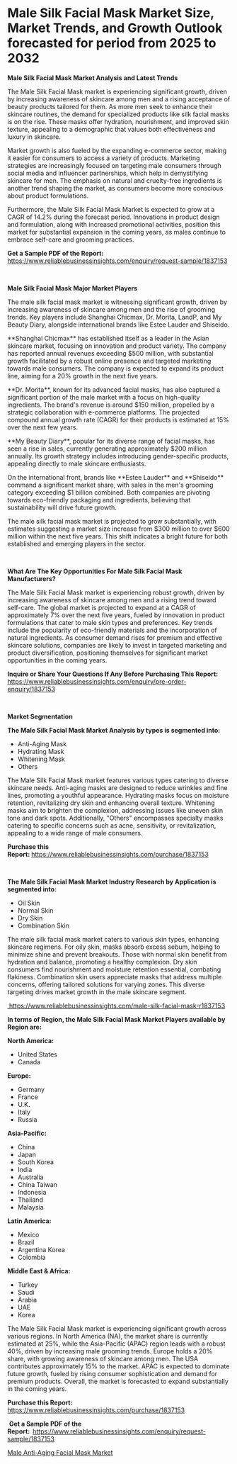 <p><h1>Male Silk Facial Mask Market Size, Market Trends, and Growth Outlook forecasted for period from 2025 to 2032</h1></p><p><strong>Male Silk Facial Mask Market Analysis and Latest Trends</strong></p>
<p><p>The Male Silk Facial Mask market is experiencing significant growth, driven by increasing awareness of skincare among men and a rising acceptance of beauty products tailored for them. As more men seek to enhance their skincare routines, the demand for specialized products like silk facial masks is on the rise. These masks offer hydration, nourishment, and improved skin texture, appealing to a demographic that values both effectiveness and luxury in skincare.</p><p>Market growth is also fueled by the expanding e-commerce sector, making it easier for consumers to access a variety of products. Marketing strategies are increasingly focused on targeting male consumers through social media and influencer partnerships, which help in demystifying skincare for men. The emphasis on natural and cruelty-free ingredients is another trend shaping the market, as consumers become more conscious about product formulations.</p><p>Furthermore, the Male Silk Facial Mask Market is expected to grow at a CAGR of 14.2% during the forecast period. Innovations in product design and formulation, along with increased promotional activities, position this market for substantial expansion in the coming years, as males continue to embrace self-care and grooming practices.</p></p>
<p><strong>Get a Sample PDF of the Report:&nbsp;</strong> <a href="https://www.reliablebusinessinsights.com/enquiry/request-sample/1837153?utm_campaign=2207&utm_medium=2&utm_source=Github&utm_content=ia&utm_term=10022025&utm_id=male-silk-facial-mask">https://www.reliablebusinessinsights.com/enquiry/request-sample/1837153</a></p>
<p>&nbsp;</p>
<p><strong>Male Silk Facial Mask Major Market Players</strong></p>
<p><p>The male silk facial mask market is witnessing significant growth, driven by increasing awareness of skincare among men and the rise of grooming trends. Key players include Shanghai Chicmax, Dr. Morita, LandP, and My Beauty Diary, alongside international brands like Estee Lauder and Shiseido.</p><p>**Shanghai Chicmax** has established itself as a leader in the Asian skincare market, focusing on innovation and product variety. The company has reported annual revenues exceeding $500 million, with substantial growth facilitated by a robust online presence and targeted marketing towards male consumers. The company is expected to expand its product line, aiming for a 20% growth in the next five years.</p><p>**Dr. Morita**, known for its advanced facial masks, has also captured a significant portion of the male market with a focus on high-quality ingredients. The brand's revenue is around $150 million, propelled by a strategic collaboration with e-commerce platforms. The projected compound annual growth rate (CAGR) for their products is estimated at 15% over the next few years.</p><p>**My Beauty Diary**, popular for its diverse range of facial masks, has seen a rise in sales, currently generating approximately $200 million annually. Its growth strategy includes introducing gender-specific products, appealing directly to male skincare enthusiasts.</p><p>On the international front, brands like **Estee Lauder** and **Shiseido** command a significant market share, with sales in the men's grooming category exceeding $1 billion combined. Both companies are pivoting towards eco-friendly packaging and ingredients, believing that sustainability will drive future growth.</p><p>The male silk facial mask market is projected to grow substantially, with estimates suggesting a market size increase from $300 million to over $600 million within the next five years. This shift indicates a bright future for both established and emerging players in the sector.</p></p>
<p>&nbsp;</p>
<p><strong>What Are The Key Opportunities For Male Silk Facial Mask Manufacturers?</strong></p>
<p><p>The Male Silk Facial Mask market is experiencing robust growth, driven by increasing awareness of skincare among men and a rising trend toward self-care. The global market is projected to expand at a CAGR of approximately 7% over the next five years, fueled by innovation in product formulations that cater to male skin types and preferences. Key trends include the popularity of eco-friendly materials and the incorporation of natural ingredients. As consumer demand rises for premium and effective skincare solutions, companies are likely to invest in targeted marketing and product diversification, positioning themselves for significant market opportunities in the coming years.</p></p>
<p><strong>Inquire or Share Your Questions If Any Before Purchasing This Report:</strong> <a href="https://www.reliablebusinessinsights.com/enquiry/pre-order-enquiry/1837153?utm_campaign=2207&utm_medium=2&utm_source=Github&utm_content=ia&utm_term=10022025&utm_id=male-silk-facial-mask">https://www.reliablebusinessinsights.com/enquiry/pre-order-enquiry/1837153</a></p>
<p>&nbsp;</p>
<p><strong>Market Segmentation</strong></p>
<p><strong>The Male Silk Facial Mask Market Analysis by types is segmented into:</strong></p>
<p><ul><li>Anti-Aging Mask</li><li>Hydrating Mask</li><li>Whitening Mask</li><li>Others</li></ul></p>
<p><p>The Male Silk Facial Mask market features various types catering to diverse skincare needs. Anti-aging masks are designed to reduce wrinkles and fine lines, promoting a youthful appearance. Hydrating masks focus on moisture retention, revitalizing dry skin and enhancing overall texture. Whitening masks aim to brighten the complexion, addressing issues like uneven skin tone and dark spots. Additionally, "Others" encompasses specialty masks catering to specific concerns such as acne, sensitivity, or revitalization, appealing to a wide range of male consumers.</p></p>
<p><strong>Purchase this Report:&nbsp;</strong><a href="https://www.reliablebusinessinsights.com/purchase/1837153?utm_campaign=2207&utm_medium=2&utm_source=Github&utm_content=ia&utm_term=10022025&utm_id=male-silk-facial-mask">https://www.reliablebusinessinsights.com/purchase/1837153</a></p>
<p>&nbsp;</p>
<p><strong>The Male Silk Facial Mask Market Industry Research by Application is segmented into:</strong></p>
<p><ul><li>Oil Skin</li><li>Normal Skin</li><li>Dry Skin</li><li>Combination Skin</li></ul></p>
<p><p>The male silk facial mask market caters to various skin types, enhancing skincare regimens. For oily skin, masks absorb excess sebum, helping to minimize shine and prevent breakouts. Those with normal skin benefit from hydration and balance, promoting a healthy complexion. Dry skin consumers find nourishment and moisture retention essential, combating flakiness. Combination skin users appreciate masks that address multiple concerns, offering tailored solutions for varying zones. This diverse targeting drives market growth in the male skincare segment.</p></p>
<p><a href="https://www.reliablebusinessinsights.com/male-silk-facial-mask-r1837153?utm_campaign=2207&utm_medium=2&utm_source=Github&utm_content=ia&utm_term=10022025&utm_id=male-silk-facial-mask">&nbsp;https://www.reliablebusinessinsights.com/male-silk-facial-mask-r1837153</a></p>
<p><strong>In terms of Region, the Male Silk Facial Mask Market Players available by Region are:</strong></p>
<p>
    <p> <strong> North America: </strong>
        <ul>
            <li>United States</li>
            <li>Canada</li>
        </ul>
        </p> 
    <p> <strong> Europe: </strong>
        <ul>
            <li>Germany</li>
            <li>France</li>
            <li>U.K.</li>
            <li>Italy</li>
            <li>Russia</li>
        </ul>
        </p> 
    <p> <strong> Asia-Pacific: </strong>
        <ul>
            <li>China</li>
            <li>Japan</li>
            <li>South Korea</li>
            <li>India</li>
            <li>Australia</li>
            <li>China Taiwan</li>
            <li>Indonesia</li>
            <li>Thailand</li>
            <li>Malaysia</li>
        </ul>
        </p> 
    <p> <strong> Latin America: </strong>
        <ul>
            <li>Mexico</li>
            <li>Brazil</li>
            <li>Argentina Korea</li>
            <li>Colombia</li>
        </ul>
        </p> 
    <p> <strong> Middle East & Africa: </strong>
        <ul>
            <li>Turkey</li>
            <li>Saudi</li>
            <li>Arabia</li>
            <li>UAE</li>
            <li>Korea</li>
        </ul>
    </p>
    </p>
<p><p>The Male Silk Facial Mask market is experiencing significant growth across various regions. In North America (NA), the market share is currently estimated at 25%, while the Asia-Pacific (APAC) region leads with a robust 40%, driven by increasing male grooming trends. Europe holds a 20% share, with growing awareness of skincare among men. The USA contributes approximately 15% to the market. APAC is expected to dominate future growth, fueled by rising consumer sophistication and demand for premium products. Overall, the market is forecasted to expand substantially in the coming years.</p></p>
<p><strong>Purchase this Report: </strong><a href="https://www.reliablebusinessinsights.com/purchase/1837153?utm_campaign=2207&utm_medium=2&utm_source=Github&utm_content=ia&utm_term=10022025&utm_id=male-silk-facial-mask">https://www.reliablebusinessinsights.com/purchase/1837153</a></p>
<p>&nbsp;<strong>Get a Sample PDF of the Report:&nbsp;&nbsp;</strong><a href="https://www.reliablebusinessinsights.com/enquiry/request-sample/1837153?utm_campaign=2207&utm_medium=2&utm_source=Github&utm_content=ia&utm_term=10022025&utm_id=male-silk-facial-mask">https://www.reliablebusinessinsights.com/enquiry/request-sample/1837153</a></p>
<p><strong></strong></p>
<p><p><a href="https://github.com/dmitriyvo6rog/Market-Research-Report-List-1/blob/main/male-anti-aging-facial-mask-market.md?utm_campaign=2207&utm_medium=2&utm_source=Github&utm_content=ia&utm_term=10022025&utm_id=male-silk-facial-mask">Male Anti-Aging Facial Mask Market</a></p></p>